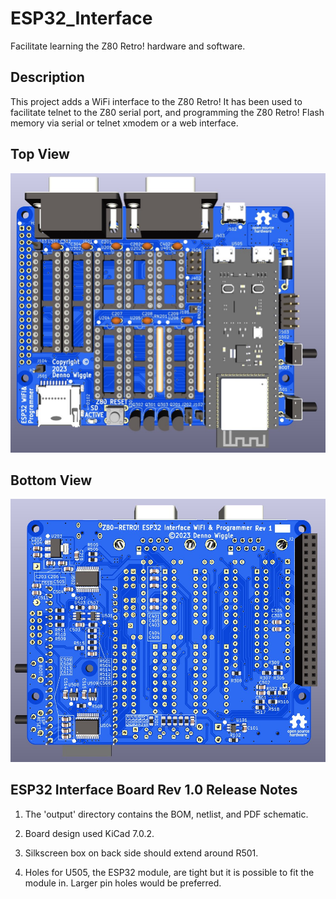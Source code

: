 # ESP32_Interface
Facilitate learning the Z80 Retro! hardware and software.

## Description
This project adds a WiFi interface to the Z80 Retro! It has been used to facilitate telnet to the Z80 serial port, and programming the Z80 Retro! Flash memory via serial or telnet xmodem or a web interface.

## Top View
![ESP32 Interface Top View Board Image](output/ESP32_Interface_V1_3d_Top.jpg "Top View of the ESP32 Interface Board")

## Bottom View
![ESP32 Interface Bottom View Board Image](output/ESP32_Interface_V1_3d_Bottom.jpg "Bottom View of the ESP32 Interface Board")

## ESP32 Interface Board Rev 1.0 Release Notes

1. The 'output' directory contains the BOM, netlist, and PDF schematic.

2. Board design used KiCad 7.0.2.

3. Silkscreen box on back side should extend around R501.

4. Holes for U505, the ESP32 module, are tight but it is possible to fit the module in. Larger pin holes would be preferred.


